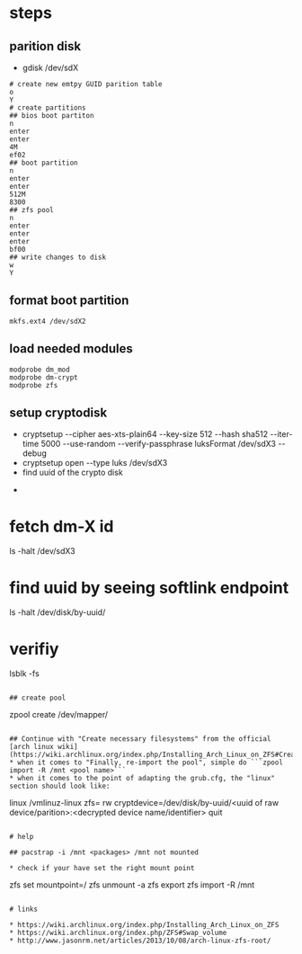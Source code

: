 # steps

## parition disk

* gdisk /dev/sdX
```
# create new emtpy GUID parition table
o
Y
# create partitions
## bios boot partiton
n
enter
enter
4M
ef02
## boot partition
n
enter
enter
512M
8300
## zfs pool
n
enter
enter
enter
bf00
## write changes to disk
w
Y
```
## format boot partition 
```
mkfs.ext4 /dev/sdX2
```

## load needed modules

```
modprobe dm_mod
modprobe dm-crypt
modprobe zfs
```

## setup cryptodisk

* cryptsetup --cipher aes-xts-plain64 --key-size 512 --hash sha512 --iter-time 5000 --use-random --verify-passphrase luksFormat /dev/sdX3 --debug
* cryptsetup open --type luks /dev/sdX3 <luks pool name>
* find uuid of the crypto disk
* ```
# fetch dm-X id
ls -halt /dev/sdX3
# find uuid by seeing softlink endpoint
ls -halt /dev/disk/by-uuid/
# verifiy
lsblk -fs
```

## create pool

```
zpool create <pool name> /dev/mapper/<luks pool name>
```

## Continue with "Create necessary filesystems" from the official [arch linux wiki](https://wiki.archlinux.org/index.php/Installing_Arch_Linux_on_ZFS#Create_necessary_filesystems)
* when it comes to "Finally, re-import the pool", simple do ```zpool import -R /mnt <pool name>```
* when it comes to the point of adapting the grub.cfg, the "linux" section should look like:
```
linux   /vmlinuz-linux zfs=<zpool name> rw cryptdevice=/dev/disk/by-uuid/<uuid of raw device/parition>:<decrypted device name/identifier> quit
```

# help

## pacstrap -i /mnt <packages> /mnt not mounted

* check if your have set the right mount point

```
zfs set mountpoint=/ <pool name>
zfs unmount -a
zfs export
zfs import -R /mnt <pool name>
```

# links

* https://wiki.archlinux.org/index.php/Installing_Arch_Linux_on_ZFS
* https://wiki.archlinux.org/index.php/ZFS#Swap_volume
* http://www.jasonrm.net/articles/2013/10/08/arch-linux-zfs-root/
